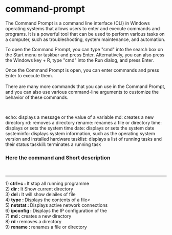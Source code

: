 # command-prompt
<p>The Command Prompt is a command line interface (CLI) in Windows operating systems that allows users to enter and execute commands and programs. It is a powerful tool that can be used to perform various tasks on a computer, such as troubleshooting, system maintenance, and automation.

To open the Command Prompt, you can type "cmd" into the search box on the Start menu or taskbar and press Enter. Alternatively, you can also press the Windows key + R, type "cmd" into the Run dialog, and press Enter.

Once the Command Prompt is open, you can enter commands and press Enter to execute them. 
</br></br>
There are many more commands that you can use in the Command Prompt, and you can also use various command-line arguments to customize the behavior of these commands.</p>
</br>


echo: displays a message or the value of a variable
md: creates a new directory
rd: removes a directory
rename: renames a file or directory
time: displays or sets the system time
date: displays or sets the system date
systeminfo: displays system information, such as the operating system version and installed hardware
tasklist: displays a list of running tasks and their status
taskkill: terminates a running task

<p>
  <h3>Here the command and Short description</h3></br><hr>
  1)  <b>  ctrl+c   :    </b>  It stop all running programme   </br>
  2)  <b>  dir      :    </b>  It Show current directory   </br>
  3)  <b>  del      :    </b>  It will show delailes of file  </br>
  4)  <b>  type     :    </b>  Displays the contents of a file<   </br>
  5)  <b>  netstat   :    </b> Displays active network connections   </br>
  6)  <b>  ipconfig   :    </b> Displays the IP configuration of the  </br>
  7)  <b>  md   :    </b>  creates a new directory   </br>
  8)  <b>  rd   :    </b>  removes a directory   </br>
  9)  <b>  rename  :    </b> renames a file or directory   </br>
  
  
  </p>
